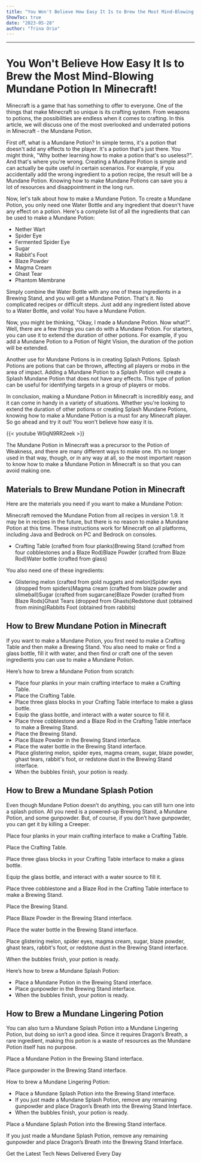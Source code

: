 ```yaml
---
title: "You Won't Believe How Easy It Is to Brew the Most Mind-Blowing Mundane Potion In Minecraft!"
ShowToc: true 
date: "2023-05-28"
author: "Trina Orio"
---
```

*****
# You Won't Believe How Easy It Is to Brew the Most Mind-Blowing Mundane Potion In Minecraft!

Minecraft is a game that has something to offer to everyone. One of the things that make Minecraft so unique is its crafting system. From weapons to potions, the possibilities are endless when it comes to crafting. In this article, we will discuss one of the most overlooked and underrated potions in Minecraft - the Mundane Potion. 

First off, what is a Mundane Potion? In simple terms, it's a potion that doesn't add any effects to the player. It's a potion that's just there. You might think, "Why bother learning how to make a potion that's so useless?". And that's where you're wrong. Creating a Mundane Potion is simple and can actually be quite useful in certain scenarios. For example, if you accidentally add the wrong ingredient to a potion recipe, the result will be a Mundane Potion. Knowing how to make Mundane Potions can save you a lot of resources and disappointment in the long run. 

Now, let's talk about how to make a Mundane Potion. To create a Mundane Potion, you only need one Water Bottle and any ingredient that doesn't have any effect on a potion. Here's a complete list of all the ingredients that can be used to make a Mundane Potion: 

* Nether Wart
* Spider Eye
* Fermented Spider Eye
* Sugar
* Rabbit's Foot
* Blaze Powder
* Magma Cream
* Ghast Tear
* Phantom Membrane

Simply combine the Water Bottle with any one of these ingredients in a Brewing Stand, and you will get a Mundane Potion. That's it. No complicated recipes or difficult steps. Just add any ingredient listed above to a Water Bottle, and voila! You have a Mundane Potion. 

Now, you might be thinking, "Okay, I made a Mundane Potion. Now what?". Well, there are a few things you can do with a Mundane Potion. For starters, you can use it to extend the duration of other potions. For example, if you add a Mundane Potion to a Potion of Night Vision, the duration of the potion will be extended. 

Another use for Mundane Potions is in creating Splash Potions. Splash Potions are potions that can be thrown, affecting all players or mobs in the area of impact. Adding a Mundane Potion to a Splash Potion will create a Splash Mundane Potion that does not have any effects. This type of potion can be useful for identifying targets in a group of players or mobs. 

In conclusion, making a Mundane Potion in Minecraft is incredibly easy, and it can come in handy in a variety of situations. Whether you're looking to extend the duration of other potions or creating Splash Mundane Potions, knowing how to make a Mundane Potion is a must for any Minecraft player. So go ahead and try it out! You won't believe how easy it is.

{{< youtube W0qN9RR2eek >}} 




The Mundane Potion in Minecraft was a precursor to the Potion of Weakness, and there are many different ways to make one. It’s no longer used in that way, though, or in any way at all, so the most important reason to know how to make a Mundane Potion in Minecraft is so that you can avoid making one.

 
##   Materials to Brew Mundane Potion in Minecraft  
 

Here are the materials you need if you want to make a Mundane Potion:

 
Minecraft removed the Mundane Potion from all recipes in version 1.9. It may be in recipes in the future, but there is no reason to make a Mundane Potion at this time. These instructions work for Minecraft on all platforms, including Java and Bedrock on PC and Bedrock on consoles.
 
- Crafting Table (crafted from four planks)Brewing Stand (crafted from four cobblestones and a Blaze Rod)Blaze Powder (crafted from Blaze Rod)Water bottle (crafted from glass)

 

You also need one of these ingredients:

 
- Glistering melon (crafted from gold nuggets and melon)Spider eyes (dropped from spiders)Magma cream (crafted from blaze powder and slimeball)Sugar (crafted from sugarcane)Blaze Powder (crafted from Blaze Rods)Ghast Tears (dropped from Ghasts)Redstone dust (obtained from mining)Rabbits Foot (obtained from rabbits)

 
##   How to Brew Mundane Potion in Minecraft  
 

If you want to make a Mundane Potion, you first need to make a Crafting Table and then make a Brewing Stand. You also need to make or find a glass bottle, fill it with water, and then find or craft one of the seven ingredients you can use to make a Mundane Potion.

 

Here’s how to brew a Mundane Potion from scratch:

 
- Place four planks in your main crafting interface to make a Crafting Table.
 - Place the Crafting Table.
 - Place three glass blocks in your Crafting Table interface to make a glass bottle.
 - Equip the glass bottle, and interact with a water source to fill it.
 - Place three cobblestone and a Blaze Rod in the Crafting Table interface to make a Brewing Stand.
 - Place the Brewing Stand.
 - Place Blaze Powder in the Brewing Stand interface.
 - Place the water bottle in the Brewing Stand interface.
 - Place glistering melon, spider eyes, magma cream, sugar, blaze powder, ghast tears, rabbit's foot, or redstone dust in the Brewing Stand interface.
 - When the bubbles finish, your potion is ready.

 
##   How to Brew a Mundane Splash Potion  
 

Even though Mundane Potion doesn’t do anything, you can still turn one into a splash potion. All you need is a powered-up Brewing Stand, a Mundane Potion, and some gunpowder. But, of course, if you don’t have gunpowder, you can get it by killing a Creeper.

 

Place four planks in your main crafting interface to make a Crafting Table.

 

Place the Crafting Table.

 

Place three glass blocks in your Crafting Table interface to make a glass bottle.

 

Equip the glass bottle, and interact with a water source to fill it.

 

Place three cobblestone and a Blaze Rod in the Crafting Table interface to make a Brewing Stand.

 

Place the Brewing Stand.

 

Place Blaze Powder in the Brewing Stand interface.

 

Place the water bottle in the Brewing Stand interface.

 

Place glistering melon, spider eyes, magma cream, sugar, blaze powder, ghast tears, rabbit's foot, or redstone dust in the Brewing Stand interface.

 

When the bubbles finish, your potion is ready.

 

Here’s how to brew a Mundane Splash Potion:

 
- Place a Mundane Potion in the Brewing Stand interface.
 - Place gunpowder in the Brewing Stand interface.
 - When the bubbles finish, your potion is ready.

 
##   How to Brew a Mundane Lingering Potion  
 

You can also turn a Mundane Splash Potion into a Mundane Lingering Potion, but doing so isn’t a good idea. Since it requires Dragon’s Breath, a rare ingredient, making this potion is a waste of resources as the Mundane Potion itself has no purpose.

 

Place a Mundane Potion in the Brewing Stand interface.

 

Place gunpowder in the Brewing Stand interface.

 

How to brew a Mundane Lingering Potion:

 
- Place a Mundane Splash Potion into the Brewing Stand interface.
 - If you just made a Mundane Splash Potion, remove any remaining gunpowder and place Dragon’s Breath into the Brewing Stand Interface.
 - When the bubbles finish, your potion is ready.

 

Place a Mundane Splash Potion into the Brewing Stand interface.

 

If you just made a Mundane Splash Potion, remove any remaining gunpowder and place Dragon’s Breath into the Brewing Stand Interface.

 

Get the Latest Tech News Delivered Every Day




